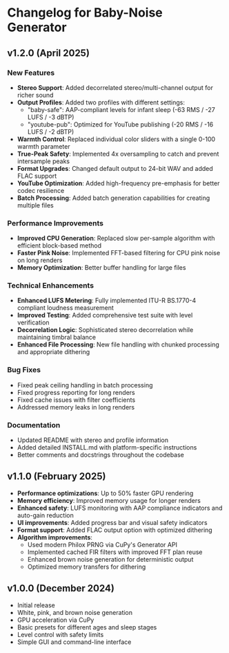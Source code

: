 # Changelog for Baby-Noise Generator

## v1.2.0 (April 2025)

### New Features
- **Stereo Support**: Added decorrelated stereo/multi-channel output for richer sound
- **Output Profiles**: Added two profiles with different settings:
  - "baby-safe": AAP-compliant levels for infant sleep (-63 RMS / -27 LUFS / -3 dBTP)
  - "youtube-pub": Optimized for YouTube publishing (-20 RMS / -16 LUFS / -2 dBTP)
- **Warmth Control**: Replaced individual color sliders with a single 0-100 warmth parameter
- **True-Peak Safety**: Implemented 4x oversampling to catch and prevent intersample peaks
- **Format Upgrades**: Changed default output to 24-bit WAV and added FLAC support
- **YouTube Optimization**: Added high-frequency pre-emphasis for better codec resilience
- **Batch Processing**: Added batch generation capabilities for creating multiple files

### Performance Improvements
- **Improved CPU Generation**: Replaced slow per-sample algorithm with efficient block-based method
- **Faster Pink Noise**: Implemented FFT-based filtering for CPU pink noise on long renders
- **Memory Optimization**: Better buffer handling for large files

### Technical Enhancements
- **Enhanced LUFS Metering**: Fully implemented ITU-R BS.1770-4 compliant loudness measurement
- **Improved Testing**: Added comprehensive test suite with level verification
- **Decorrelation Logic**: Sophisticated stereo decorrelation while maintaining timbral balance
- **Enhanced File Processing**: New file handling with chunked processing and appropriate dithering

### Bug Fixes
- Fixed peak ceiling handling in batch processing
- Fixed progress reporting for long renders
- Fixed cache issues with filter coefficients
- Addressed memory leaks in long renders

### Documentation
- Updated README with stereo and profile information
- Added detailed INSTALL.md with platform-specific instructions
- Better comments and docstrings throughout the codebase

## v1.1.0 (February 2025)

- **Performance optimizations**: Up to 50% faster GPU rendering
- **Memory efficiency**: Improved memory usage for longer renders
- **Enhanced safety**: LUFS monitoring with AAP compliance indicators and auto-gain reduction
- **UI improvements**: Added progress bar and visual safety indicators
- **Format support**: Added FLAC output option with optimized dithering
- **Algorithm improvements**: 
  - Used modern Philox PRNG via CuPy's Generator API
  - Implemented cached FIR filters with improved FFT plan reuse
  - Enhanced brown noise generation for deterministic output
  - Optimized memory transfers for dithering

## v1.0.0 (December 2024)

- Initial release
- White, pink, and brown noise generation
- GPU acceleration via CuPy
- Basic presets for different ages and sleep stages
- Level control with safety limits
- Simple GUI and command-line interface